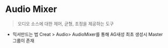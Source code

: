 # Audio Mixer
 > 오디오 소스에 대한 제어, 균형, 조정을 제공하는 도구

* 믹서만드는 법
  Creat > Audio> AudioMixer를 통해 AG새성
  최초 생성시 Master그룹이 존재

